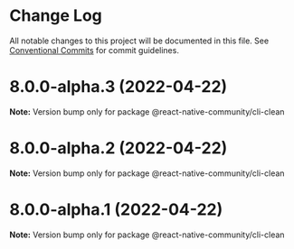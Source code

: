 # Change Log

All notable changes to this project will be documented in this file.
See [Conventional Commits](https://conventionalcommits.org) for commit guidelines.

# 8.0.0-alpha.3 (2022-04-22)

**Note:** Version bump only for package @react-native-community/cli-clean





# 8.0.0-alpha.2 (2022-04-22)

**Note:** Version bump only for package @react-native-community/cli-clean





# 8.0.0-alpha.1 (2022-04-22)

**Note:** Version bump only for package @react-native-community/cli-clean
